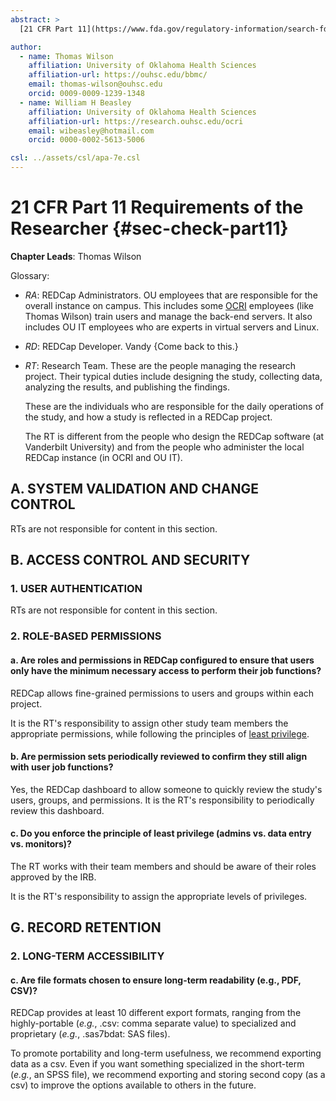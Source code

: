 ```yaml
---
abstract: >
  [21 CFR Part 11](https://www.fda.gov/regulatory-information/search-fda-guidance-documents/part-11-electronic-records-electronic-signatures-scope-and-application) is required of some OU REDCap projects, notably the projects containing data from clinical trials.  This chapter describes the elements that a research team  (RT; _i.e._, not Vanderbilt or OU's OCRI) is responsible for.

author:
  - name: Thomas Wilson
    affiliation: University of Oklahoma Health Sciences
    affiliation-url: https://ouhsc.edu/bbmc/
    email: thomas-wilson@ouhsc.edu
    orcid: 0009-0009-1239-1348
  - name: William H Beasley
    affiliation: University of Oklahoma Health Sciences
    affiliation-url: https://research.ouhsc.edu/ocri
    email: wibeasley@hotmail.com
    orcid: 0000-0002-5613-5006

csl: ../assets/csl/apa-7e.csl
---
```


# 21 CFR Part 11 Requirements of the Researcher {#sec-check-part11}

**Chapter Leads**: Thomas Wilson

Glossary:

* _RA_: REDCap Administrators.
  OU employees that are responsible for the overall instance on campus.
  This includes some [OCRI](https://research.ouhsc.edu/ocri) employees (like Thomas Wilson)
  train users and manage the back-end servers.
  It also includes OU IT employees who are experts in virtual servers and Linux.

* _RD_: REDCap Developer. Vandy {Come back to this.}

* _RT_: Research Team.
  These are the people managing the research project.
  Their typical duties include designing the study, collecting data, analyzing the results, and publishing the findings.

  These are the individuals who are responsible for the daily operations of the study,
  and how a study is reflected in a REDCap project.

  The RT is different from the people who design the REDCap software (at Vanderbilt University) and
  from the people who administer the local REDCap instance (in OCRI and OU IT).

## A. SYSTEM VALIDATION AND CHANGE CONTROL

RTs are not responsible for content in this section.

## B. ACCESS CONTROL AND SECURITY

### 1. USER AUTHENTICATION

RTs are not responsible for content in this section.

### 2. ROLE-BASED PERMISSIONS

#### a. Are roles and permissions in REDCap configured to ensure that users only have the minimum necessary access to perform their job functions?

REDCap allows fine-grained permissions to users and groups within each project.

It is the RT's responsibility to assign other study team members the appropriate permissions,
while following the principles of [least privilege](https://en.wikipedia.org/wiki/Principle_of_least_privilege).

#### b. Are permission sets periodically reviewed to confirm they still align with user job functions?

Yes, the REDCap dashboard to allow someone to quickly review the study's users, groups, and permissions.
It is the RT's responsibility to periodically review this dashboard.

#### c. Do you enforce the principle of least privilege (admins vs. data entry vs. monitors)?

The RT works with their team members and should be aware of their roles approved by the IRB.

It is the RT's responsibility to assign the appropriate levels of privileges.

## G. RECORD RETENTION

### 2. LONG-TERM ACCESSIBILITY

#### c. Are file formats chosen to ensure long-term readability (e.g., PDF, CSV)?

REDCap provides at least 10 different export formats,
ranging from the highly-portable (_e.g._, .csv: comma separate value)
to specialized and proprietary (_e.g._, .sas7bdat: SAS files).

To promote portability and long-term usefulness,
we recommend exporting data as a csv.
Even if you want something specialized in the short-term (_e.g._, an SPSS file),
we recommend exporting and storing second copy (as a csv) to improve the options available
to others in the future.
